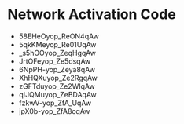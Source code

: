 # Network Activation Code
* 58EHeOyop_ReON4qAw
* 5qkKMeyop_Re01UqAw
* _s5hOOyop_ZeqHgqAw
* JrtOFeyop_Ze5dsqAw
* 6NpPH-yop_Zeya8qAw
* XhHQXuyop_Ze2RgqAw
* zGFTduyop_Ze2WIqAw
* qIJQMuyop_ZeBDAqAw
* fzkwV-yop_ZfA_UqAw
* jpX0b-yop_ZfA8cqAw